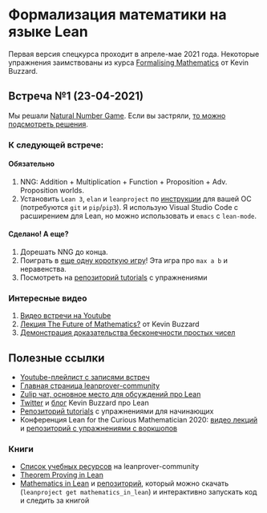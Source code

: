 # Формализация математики на языке Lean

Первая версия спецкурса проходит в апреле-мае 2021 года. Некоторые упражнения заимствованы из курса [Formalising Mathematics](https://github.com/ImperialCollegeLondon/formalising-mathematics) от Kevin Buzzard.

## Встреча №1 (23-04-2021)

Мы решали [Natural Number Game](http://wwwf.imperial.ac.uk/~buzzard/xena/natural_number_game/). Если вы застряли, [то можно подсмотреть решения](https://github.com/ImperialCollegeLondon/natural_number_game/blob/master/SOLUTIONS.md).

### К следующей встрече:
#### Обязательно
1. NNG: Addition + Multiplication + Function + Proposition + Adv. Proposition worlds.
2. Установить `Lean 3`, `elan` и `leanproject` по [инструкции](https://leanprover-community.github.io/get_started.html) для вашей ОС (потребуются `git` и `pip`/`pip3`). Я использую Visual Studio Code с расширением для Lean, но можно использовать и `emacs` с `lean-mode`.

#### Сделано! А еще?
1. Дорешать NNG до конца.
2. Поиграть в [еще одну короткую игру](http://wwwf.imperial.ac.uk/~buzzard/xena/max_minigame/)! Эта игра про `max a b` и неравенства.
3. Посмотреть на [репозиторий tutorials](https://github.com/leanprover-community/tutorials) с упражнениями

### Интересные видео
1. [Видео встречи на Youtube](https://www.youtube.com/watch?v=KGGCyUJr55A)
2. [Лекция The Future of Mathematics?](https://www.youtube.com/watch?v=Dp-mQ3HxgDE) от Kevin Buzzard 
3. [Демонстрация доказательства бесконечности простых чисел](https://www.youtube.com/watch?v=b59fpAJ8Mfs&list=PLlF-CfQhukNlxexiNJErGJd2dte_J1t1N&index=2)

## Полезные ссылки
* [Youtube-плейлист с записями встреч](https://www.youtube.com/playlist?list=PLlVmvffm-nlI8F9uiZ62pFyzjLvOkkYLU)
* [Главная страница leanprover-community](https://leanprover-community.github.io/)
* [Zulip чат, основное место для обсуждений про Lean](https://leanprover.zulipchat.com/#)
* [Twitter](https://twitter.com/xenaproject) и [блог](https://xenaproject.wordpress.com/) Kevin Buzzard про Lean
* [Репозиторий tutorials](https://github.com/leanprover-community/tutorials) с упражнениями для начинающих
* Конференция Lean for the Curious Mathematician 2020: [видео лекций](https://www.youtube.com/playlist?list=PLlF-CfQhukNlxexiNJErGJd2dte_J1t1N) и [репозиторий с упражнениями с воркшопов](https://github.com/leanprover-community/lftcm2020)

### Книги
* [Список учебных ресурсов](https://leanprover-community.github.io/learn.html) на leanprover-community
* [Theorem Proving in Lean](https://leanprover.github.io/theorem_proving_in_lean/)
* [Mathematics in Lean](https://leanprover-community.github.io/mathematics_in_lean/introduction.html#getting-started) и [репозиторий](https://github.com/leanprover-community/mathematics_in_lean), который можно скачать (`leanproject get mathematics_in_lean`) и интерактивно запускать код и следить за книгой